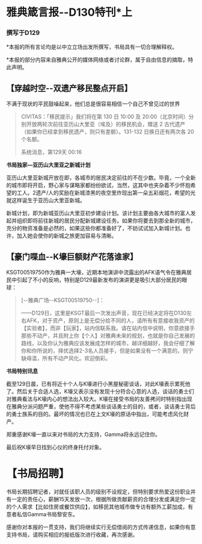 # 雅典箴言报--D130特刊*上
### 撰写于D129

*本报的所有言论均是以中立立场出发所撰写，书局具有一切合理解释权。 

*本报的部分内容来自雅典公开的媒体网络或者讨论群，属于自由信息的摘取，特此声明。

## 【穿越时空--双遗产移民整点开启】

不满于现状的平民鼓噪起来，他们总是很容易相信一个自己不曾见过的世界

>CIVITAS：「移民提示」我们将在第 130 日 10:00 及 20:00（北京时间）分别开放两轮次前往亚历山大里亚（埃及）的移民机会，赠送 2 古代遗产（如果你已经拿到移民遗产，则只有差额）。131-132 日换日还有两次各 20 个名额。 
>
>系统消息，第129天 00:16

**书局独家—亚历山大里亚之新城计划**

亚历山大里亚新城开放在即，各城市的居民决定前往的不在少数。毕竟，一个全新的城市即将开启，野心家与谋略家都纷纷欲试，当然，这其中也夹杂着不少怀抱希望的工人。2遗产/人的奖励在新城漆黑的夜空里炸现出第一朵五彩烟花，希望的光就这样诞生于亚历山大里亚新城。 

新城计划，即为新城亚历山大里亚初步建设计划。该计划主要由各大城市的富人发起并组织即将前往新城的居民分配新城建设任务。如果你将要去到那全新的城市，充分的物资准备是必然的，如果这些你都准备好了，不妨试试加入新城计划。也许，加入她会使你的新城之旅更加容易与清晰。


## 【豪门喋血--K壕巨额财产花落谁家】

KSGT00519750作为雅典一大壕，近期本地演讲中流露出的AFK语气令在雅典居民中引起了不小的反响，特别是D129最新发布的演讲更是吸引大部分居民的眼球：

>[--雅典广场--KSGT00519750--]： 
>
>——D129日，这里是KSGT最后一次发出声音，现在已经决定将在D130左右AFK，对于资产，原则上是无偿分给不同的人，请所有有意接收我资产的【实验者】，而非【玩家】，站内信联系我。请在站内信中说明，你意欲接手那些不动产，并且附上你【个人】对雅典未来的规划，也就是你自己发展的路线，以及你认为雅典应该发展成怎样的城市，越详细越好，我会仔细了解你和你所说的，择优选择2-3名人员接手，但是如果没有一个满意的，则宁缺毋滥，所有不动产风化。欢迎倒彩。

**书局特别讯息**

截至129日晨，已有将近十个人与K壕进行小黑屋秘密谈话，对此K壕表示累死他了。然后关于合适人选，K壕又表示没有发现十分符合心意的人选，谈话的勇士们对雅典看法与K壕内心的想法出入较大。K壕在接受书局的友善拷问时特别指出现在雅典分派问题严重，使他不得不考虑某些谈话勇士的目的，或者，谈话勇士背后的勇士族系的目的。最坏的情况也已在上文K壕的原话中指出，可能考虑风化财产。 

郑重感谢K壕一直以来对书局的大力支持，Gamma将永远记住你。 

最后祝K壕早日找到心仪的终身托付对象。

# 【书局招聘】 

书局长期招聘记者，对就任该职人员的级别不设规定，但特别要求热爱这份职业并有一定的责任心，薪酬15天发放一次，根据所做贡献薪资的合理分发或满足你一定的个人需求【比如住房或餐饮供应】，如移民其他城市做专访有额外工薪加成，有意者私信Gamma书局黎安东。


感谢你对本报的一贯支持，我们将继续实行无偿借阅的方式传递信息，如果你有意支持书局，请购买相应的报纸版次进行收藏，再次感谢。
